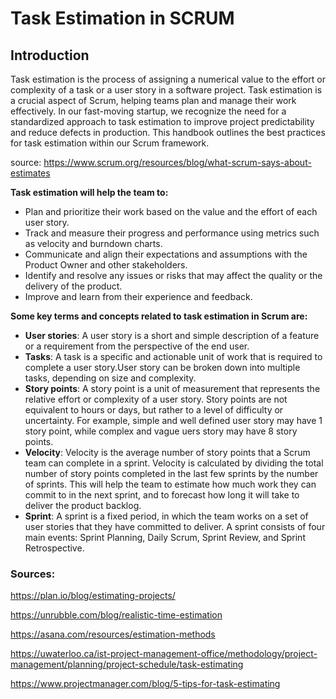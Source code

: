 # Task Estimation in SCRUM
## Introduction
Task estimation is the process of assigning a numerical value to the effort or complexity of a task or a user story in a software project. Task estimation is a crucial aspect of Scrum, helping teams plan and manage their work effectively. In our fast-moving startup, we recognize the need for a standardized approach to task estimation to improve project predictability and reduce defects in production. This handbook outlines the best practices for task estimation within our Scrum framework.

source: https://www.scrum.org/resources/blog/what-scrum-says-about-estimates

**Task estimation will help the team to:**
- Plan and prioritize their work based on the value and the effort of each user story.
- Track and measure their progress and performance using metrics such as velocity and burndown charts.
- Communicate and align their expectations and assumptions with the Product Owner and other stakeholders.
- Identify and resolve any issues or risks that may affect the quality or the delivery of the product.
- Improve and learn from their experience and feedback.

**Some key terms and concepts related to task estimation in Scrum are:**
- **User stories**: A user story is a short and simple description of a feature or a requirement from the perspective of the end user. 
- **Tasks**: A task is a specific and actionable unit of work that is required to complete a user story.User story can be broken down into multiple tasks, depending on size and complexity.
- **Story points**: A story point is a unit of measurement that represents the relative effort or complexity of a user story. Story points are not equivalent to hours or days, but rather to a level of difficulty or uncertainty. For example, simple and well defined user story may have 1 story point, while complex and vague uers story may have 8 story points.
- **Velocity**: Velocity is the average number of story points that a Scrum team can complete in a sprint. Velocity is calculated by dividing the total number of story points completed in the last few sprints by the number of sprints. This will help the team to estimate how much work they can commit to in the next sprint, and to forecast how long it will take to deliver the product backlog.
- **Sprint**: A sprint is a fixed period, in which the team works on a set of user stories that they have committed to deliver. A sprint consists of four main events: Sprint Planning, Daily Scrum, Sprint Review, and Sprint Retrospective.





### Sources:
https://plan.io/blog/estimating-projects/

https://unrubble.com/blog/realistic-time-estimation

https://asana.com/resources/estimation-methods

https://uwaterloo.ca/ist-project-management-office/methodology/project-management/planning/project-schedule/task-estimating

https://www.projectmanager.com/blog/5-tips-for-task-estimating